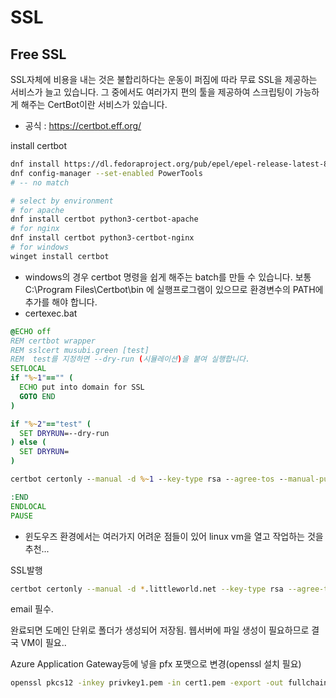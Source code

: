 # SSL

## Free SSL

SSL자체에 비용을 내는 것은 불합리하다는 운동이 퍼짐에 따라 무료 SSL을 제공하는 서비스가 늘고 있습니다. 
그 중에서도 여러가지 편의 툴을 제공하여 스크립팅이 가능하게 해주는 CertBot이란 서비스가 있습니다.

- 공식 : https://certbot.eff.org/

install certbot
```sh
dnf install https://dl.fedoraproject.org/pub/epel/epel-release-latest-8.noarch.rpm  
dnf config-manager --set-enabled PowerTools
# -- no match

# select by environment
# for apache
dnf install certbot python3-certbot-apache
# for nginx
dnf install certbot python3-certbot-nginx
# for windows
winget install certbot
```

- windows의 경우 certbot 명령을 쉽게 해주는 batch를 만들 수 있습니다. 보통 C:\Program Files\Certbot\bin 에 실행프로그램이 있으므로 환경변수의 PATH에 추가를 해야 합니다.
- certexec.bat
```bat
@ECHO off
REM certbot wrapper
REM sslcert musubi.green [test]
REM  test를 지정하면 --dry-run (시뮬레이션)을 붙여 실행합니다.
SETLOCAL
if "%~1"=="" (
  ECHO put into domain for SSL
  GOTO END
)

if "%~2"=="test" (
  SET DRYRUN=--dry-run
) else (
  SET DRYRUN=
)

certbot certonly --manual -d %~1 --key-type rsa --agree-tos --manual-public-ip-logging-ok --manual-auth-hook certbot-preauth.cmd --manual-cleanup-hook certbot-postauth.cmd %DRYRUN%

:END
ENDLOCAL
PAUSE
```
- 윈도우즈 환경에서는 여러가지 어려운 점들이 있어 linux vm을 열고 작업하는 것을 추천...

SSL발행
```sh
certbot certonly --manual -d *.littleworld.net --key-type rsa --agree-tos --manual-public-ip-logging-ok
```
email 필수. 

완료되면 도메인 단위로 폴더가 생성되어 저장됨. 
웹서버에 파일 생성이 필요하므로 결국 VM이 필요.. 

Azure Application Gateway등에 넣을 pfx 포맷으로 변경(openssl 설치 필요)
```sh
openssl pkcs12 -inkey privkey1.pem -in cert1.pem -export -out fullchain.pfx
```


